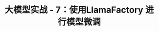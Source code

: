 ---
layout: post
title: 大模型实战 - 7：使用LlamaFactory 进行模型微调
categories: 人工智能与大模型
tags: ollama 大模型 LlamaFactory 模型微调 
---